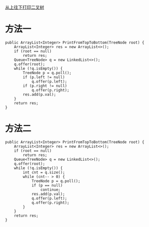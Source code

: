 [从上往下打印二叉树](https://www.nowcoder.com/practice/7fe2212963db4790b57431d9ed259701?tpId=13&tqId=11175&tPage=1&rp=1&ru=/ta/coding-interviews&qru=/ta/coding-interviews/question-ranking&from=cyc_github)

# 方法一

    public ArrayList<Integer> PrintFromTopToBottom(TreeNode root) {
        ArrayList<Integer> res = new ArrayList<>();
        if (root == null)
            return res;
        Queue<TreeNode> q = new LinkedList<>();
        q.offer(root);
        while (!q.isEmpty()) {
            TreeNode p = q.poll();
            if (p.left != null)
                q.offer(p.left);
            if (p.right != null)
                q.offer(p.right);
            res.add(p.val);
        }
        return res;
    }

# 方法二

    public ArrayList<Integer> PrintFromTopToBottom(TreeNode root) {
        ArrayList<Integer> res = new ArrayList<>();
        if (root == null)
            return res;
        Queue<TreeNode> q = new LinkedList<>();
        q.offer(root);
        while (!q.isEmpty()) {
            int cnt = q.size();
            while (cnt-- > 0) {
                TreeNode p = q.poll();
                if (p == null)
                    continue;
                res.add(p.val);
                q.offer(p.left);
                q.offer(p.right);
            }
        }
        return res;
    }
